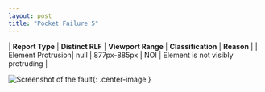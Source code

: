 ```yaml
---
layout: post
title: "Pocket Failure 5"
---
```

| **Report Type** | **Distinct RLF** | **Viewport Range** | **Classification** | **Reason** |
| Element Protrusion| null | 877px-885px | NOI | Element is not visibly protruding | 

![Screenshot of the fault](../../../assets/images/Pocket/fault5/overflow-Width881.png){: .center-image }